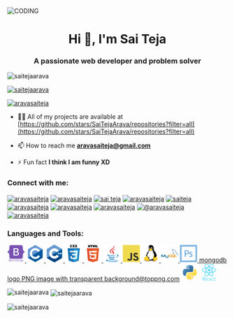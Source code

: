 <img src="https://media-exp1.licdn.com/dms/image/C5616AQEA77xlUCUSbA/profile-displaybackgroundimage-shrink_350_1400/0/1645088417485?e=1650499200&v=beta&t=ir9s5xMF-h2WgJHoP0Ief9Hw2xc_FTNagyRbjUd1Kfw" alt="CODING" width="2500" height="300">

<h1 align="center">Hi 👋, I'm Sai Teja</h1>
<h3 align="center">A passionate web developer and problem solver</h3>

<p align="left"> <img src="https://komarev.com/ghpvc/?username=saitejaarava&label=Profile%20views&color=0e75b6&style=flat" alt="saitejaarava" /> </p>

<p align="left"> <a href="https://github.com/ryo-ma/github-profile-trophy"><img src="https://github-profile-trophy.vercel.app/?username=saitejaarava" alt="saitejaarava" /></a> </p>

<p align="left"> <a href="https://twitter.com/aravasaiteja" target="blank"><img src="https://img.shields.io/twitter/follow/aravasaiteja?logo=twitter&style=for-the-badge" alt="aravasaiteja" /></a> </p>

- 👨‍💻 All of my projects are available at [https://github.com/stars/SaiTejaArava/repositories?filter=all](https://github.com/stars/SaiTejaArava/repositories?filter=all)

- 📫 How to reach me **aravasaiteja@gmail.com**

- ⚡ Fun fact **I think I am funny XD**

<h3 align="left">Connect with me:</h3>
<p align="left">
<a href="https://twitter.com/aravasaiteja" target="blank"><img align="center" src="https://raw.githubusercontent.com/rahuldkjain/github-profile-readme-generator/master/src/images/icons/Social/twitter.svg" alt="aravasaiteja" height="30" width="40" /></a>
<a href="https://linkedin.com/in/aravasaiteja" target="blank"><img align="center" src="https://raw.githubusercontent.com/rahuldkjain/github-profile-readme-generator/master/src/images/icons/Social/linked-in-alt.svg" alt="aravasaiteja" height="30" width="40" /></a>
<a href="https://fb.com/sai teja" target="blank"><img align="center" src="https://raw.githubusercontent.com/rahuldkjain/github-profile-readme-generator/master/src/images/icons/Social/facebook.svg" alt="sai teja" height="30" width="40" /></a>
<a href="https://instagram.com/aravasaiteja" target="blank"><img align="center" src="https://raw.githubusercontent.com/rahuldkjain/github-profile-readme-generator/master/src/images/icons/Social/instagram.svg" alt="aravasaiteja" height="30" width="40" /></a>
<a href="https://www.codechef.com/users/saiteja" target="blank"><img align="center" src="https://cdn.jsdelivr.net/npm/simple-icons@3.1.0/icons/codechef.svg" alt="saiteja" height="30" width="40" /></a>
<a href="https://www.hackerrank.com/aravasaiteja" target="blank"><img align="center" src="https://raw.githubusercontent.com/rahuldkjain/github-profile-readme-generator/master/src/images/icons/Social/hackerrank.svg" alt="aravasaiteja" height="30" width="40" /></a>
<a href="https://codeforces.com/profile/aravasaiteja" target="blank"><img align="center" src="https://raw.githubusercontent.com/rahuldkjain/github-profile-readme-generator/master/src/images/icons/Social/codeforces.svg" alt="aravasaiteja" height="30" width="40" /></a>
<a href="https://www.leetcode.com/aravasaiteja" target="blank"><img align="center" src="https://raw.githubusercontent.com/rahuldkjain/github-profile-readme-generator/master/src/images/icons/Social/leet-code.svg" alt="aravasaiteja" height="30" width="40" /></a>
<a href="https://www.hackerearth.com/@aravasaiteja" target="blank"><img align="center" src="https://raw.githubusercontent.com/rahuldkjain/github-profile-readme-generator/master/src/images/icons/Social/hackerearth.svg" alt="@aravasaiteja" height="30" width="40" /></a>
<a href="https://auth.geeksforgeeks.org/user/aravasaiteja" target="blank"><img align="center" src="https://raw.githubusercontent.com/rahuldkjain/github-profile-readme-generator/master/src/images/icons/Social/geeks-for-geeks.svg" alt="aravasaiteja" height="30" width="40" /></a>
</p>

<h3 align="left">Languages and Tools:</h3>
<p align="left"> <a href="https://getbootstrap.com" target="_blank" rel="noreferrer"> <img src="https://raw.githubusercontent.com/devicons/devicon/master/icons/bootstrap/bootstrap-plain-wordmark.svg" alt="bootstrap" width="40" height="40"/> </a> <a href="https://www.cprogramming.com/" target="_blank" rel="noreferrer"> <img src="https://raw.githubusercontent.com/devicons/devicon/master/icons/c/c-original.svg" alt="c" width="40" height="40"/> </a> <a href="https://www.w3schools.com/cpp/" target="_blank" rel="noreferrer"> <img src="https://raw.githubusercontent.com/devicons/devicon/master/icons/cplusplus/cplusplus-original.svg" alt="cplusplus" width="40" height="40"/> </a> <a href="https://www.w3schools.com/css/" target="_blank" rel="noreferrer"> <img src="https://raw.githubusercontent.com/devicons/devicon/master/icons/css3/css3-original-wordmark.svg" alt="css3" width="40" height="40"/> </a> <a href="https://www.w3.org/html/" target="_blank" rel="noreferrer"> <img src="https://raw.githubusercontent.com/devicons/devicon/master/icons/html5/html5-original-wordmark.svg" alt="html5" width="40" height="40"/> </a> <a href="https://www.java.com" target="_blank" rel="noreferrer"> <img src="https://raw.githubusercontent.com/devicons/devicon/master/icons/java/java-original.svg" alt="java" width="40" height="40"/> </a> <a href="https://developer.mozilla.org/en-US/docs/Web/JavaScript" target="_blank" rel="noreferrer"> <img src="https://raw.githubusercontent.com/devicons/devicon/master/icons/javascript/javascript-original.svg" alt="javascript" width="40" height="40"/> </a> <a href="https://www.linux.org/" target="_blank" rel="noreferrer"> <img src="https://raw.githubusercontent.com/devicons/devicon/master/icons/linux/linux-original.svg" alt="linux" width="40" height="40"/> </a> <a href="https://www.mysql.com/" target="_blank" rel="noreferrer"> <img src="https://raw.githubusercontent.com/devicons/devicon/master/icons/mysql/mysql-original-wordmark.svg" alt="mysql" width="40" height="40"/> </a> <a href="https://www.photoshop.com/en" target="_blank" rel="noreferrer"> <img src="https://raw.githubusercontent.com/devicons/devicon/master/icons/photoshop/photoshop-line.svg" alt="photoshop" width="40" height="40"/> </a> <a href="https://www.python.org" target="_blank" rel="noreferrer">
<a title="mongodb logo PNG image with transparent background@toppng.com" href="https://toppng.com/free-image/mongodb-logo-PNG-free-PNG-Images_472954" target="_blank">mongodb logo PNG image with transparent background@toppng.com</a>
<img src="https://raw.githubusercontent.com/devicons/devicon/master/icons/python/python-original.svg" alt="python" width="40" height="40"/> </a> <a href="https://reactjs.org/" target="_blank" rel="noreferrer"> <img src="https://raw.githubusercontent.com/devicons/devicon/master/icons/react/react-original-wordmark.svg" alt="react" width="40" height="40"/> </a> </p>

<p><img align="left" src="https://github-readme-stats.vercel.app/api/top-langs?username=saitejaarava&show_icons=true&locale=en&layout=compact" alt="saitejaarava" /></p>

<p>&nbsp;<img align="center" src="https://github-readme-stats.vercel.app/api?username=saitejaarava&show_icons=true&locale=en" alt="saitejaarava" /></p>

<p><img align="center" src="https://github-readme-streak-stats.herokuapp.com/?user=saitejaarava&" alt="saitejaarava" /></p>
